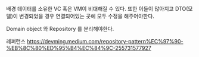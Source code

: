 배경
데이터를 소유한 VC 혹은 VM이 비대해질 수 있다. 또한 이들이 많아지고 DTO(모델)이 변경되었을 경우 연결되어있는 곳에 모두 수정을 해주어야한다.

Domain object 와 Repository 를 분리해야한다.


레퍼런스
https://devming.medium.com/repository-pattern%EC%97%90-%EB%8C%80%ED%95%B4%EC%84%9C-255731577927
